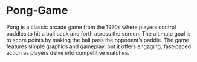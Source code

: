 # Pong-Game
Pong is a classic arcade game from the 1970s where players control paddles to hit a ball back and forth across the screen. The ultimate goal is to score points by making the ball pass the opponent’s paddle. The game features simple graphics and gameplay, but it offers engaging, fast-paced action as players delve into competitive matches.
